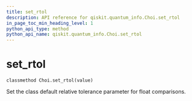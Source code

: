 ```yaml
---
title: set_rtol
description: API reference for qiskit.quantum_info.Choi.set_rtol
in_page_toc_min_heading_level: 1
python_api_type: method
python_api_name: qiskit.quantum_info.Choi.set_rtol
---
```


# set\_rtol

<span id="qiskit.quantum_info.Choi.set_rtol" />

`classmethod Choi.set_rtol(value)`

Set the class default relative tolerance parameter for float comparisons.

